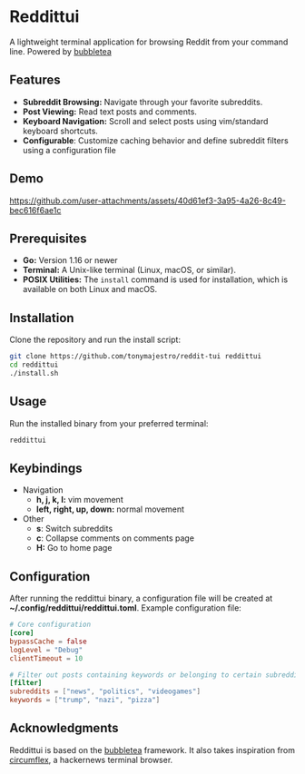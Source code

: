 # Reddittui
A lightweight terminal application for browsing Reddit from your command line. Powered by [bubbletea](https://github.com/charmbracelet/bubbletea)

## Features
- **Subreddit Browsing:** Navigate through your favorite subreddits.
- **Post Viewing:** Read text posts and comments.
- **Keyboard Navigation:** Scroll and select posts using vim/standard keyboard shortcuts.
- **Configurable**: Customize caching behavior and define subreddit filters using a configuration file

## Demo
https://github.com/user-attachments/assets/40d61ef3-3a95-4a26-8c49-bec616f6ae1c

## Prerequisites

- **Go:** Version 1.16 or newer
- **Terminal:** A Unix-like terminal (Linux, macOS, or similar).
- **POSIX Utilities:** The `install` command is used for installation, which is available on both Linux and macOS.

## Installation
Clone the repository and run the install script: 

```bash
git clone https://github.com/tonymajestro/reddit-tui reddittui
cd reddittui
./install.sh
```

## Usage
Run the installed binary from your preferred terminal:

```bash
reddittui
```

## Keybindings
- Navigation
  - **h, j, k, l:** vim movement
  - **left, right, up, down:** normal movement
- Other
  - **s**: Switch subreddits
  - **c**: Collapse comments on comments page
  - **H:** Go to home page

## Configuration
After running the reddittui binary, a configuration file will be created at **~/.config/reddittui/reddittui.toml**. Example configuration file:

```toml
# Core configuration
[core]
bypassCache = false
logLevel = "Debug"
clientTimeout = 10

# Filter out posts containing keywords or belonging to certain subreddits
[filter]
subreddits = ["news", "politics", "videogames"]
keywords = ["trump", "nazi", "pizza"]
```

## Acknowledgments
Reddittui is based on the [bubbletea](https://github.com/charmbracelet/bubbletea) framework. It also takes inspiration from [circumflex](https://github.com/bensadeh/circumflex), a hackernews terminal browser.

